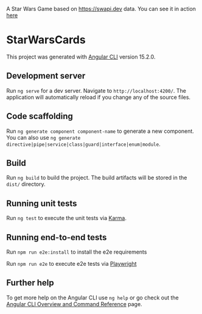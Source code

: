  A Star Wars Game based on https://swapi.dev data. 
 You can see it in action [here](https://star-wars-cards-game.netlify.app/)

# StarWarsCards

This project was generated with [Angular CLI](https://github.com/angular/angular-cli) version 15.2.0.

## Development server

Run `ng serve` for a dev server. Navigate to `http://localhost:4200/`. The application will automatically reload if you change any of the source files.

## Code scaffolding

Run `ng generate component component-name` to generate a new component. You can also use `ng generate directive|pipe|service|class|guard|interface|enum|module`.

## Build

Run `ng build` to build the project. The build artifacts will be stored in the `dist/` directory.

## Running unit tests

Run `ng test` to execute the unit tests via [Karma](https://karma-runner.github.io).

## Running end-to-end tests
Run `npm run e2e:install` to install the e2e requirements

Run `npm run e2e` to execute e2e tests via [Playwright](https://playwright.dev/)

## Further help

To get more help on the Angular CLI use `ng help` or go check out the [Angular CLI Overview and Command Reference](https://angular.io/cli) page.

